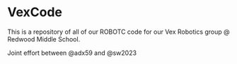 # VexCode

This is a repository of all of our ROBOTC code for our Vex Robotics group @ Redwood Middle School.

Joint effort between @adx59 and @sw2023
